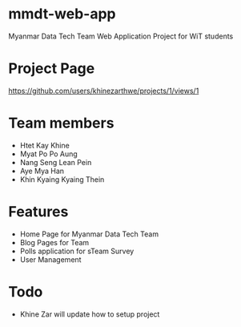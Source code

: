 # mmdt-web-app
Myanmar Data Tech Team Web Application Project for WiT students 


# Project Page
https://github.com/users/khinezarthwe/projects/1/views/1


# Team members
- Htet Kay Khine
- Myat Po Po Aung
- Nang Seng Lean Pein
- Aye Mya Han
- Khin Kyaing Kyaing Thein

# Features
- Home Page for Myanmar Data Tech Team
- Blog Pages for Team
- Polls application for sTeam Survey
- User Management

# Todo 
- Khine Zar will update how to setup project



